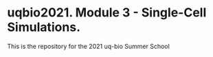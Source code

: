# uqbio2021. Module 3 - Single-Cell Simulations.
This is the repository for the 2021 uq-bio Summer School
